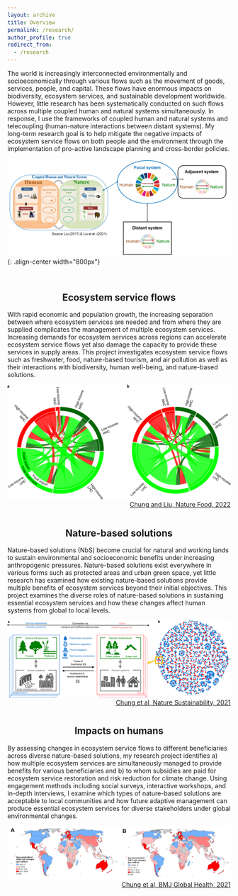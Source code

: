 ```yaml
---
layout: archive
title: Overview
permalink: /research/
author_profile: true
redirect_from:
  - /research
---
```


The world is increasingly interconnected environmentally and socioeconomically through various flows such as the movement of goods, services, people, and capital. These flows have enormous impacts on biodiversity, ecosystem services, and sustainable development worldwide. However, little research has been systematically conducted on such flows across multiple coupled human and natural systems simultaneously. In response, I use the frameworks of coupled human and natural systems and telecoupling (human-nature interactions between distant systems). My long-term research goal is to help mitigate the negative impacts of ecosystem service flows on both people and the environment through the implementation of pro-active landscape planning and cross-border policies.

![CHANSframework](../images/CHANS_Telecoupling_framework.png){: .align-center width="800px"}

<br>

<h2 style="text-align: center;">Ecosystem service flows</h2>

With rapid economic and population growth, the increasing separation between where ecosystem services are needed and from where they are supplied complicates the management of multiple ecosystem services. Increasing demands for ecosystem services across regions can accelerate ecosystem service flows yet also damage the capacity to provide these services in supply areas. This project investigates ecosystem service flows such as freshwater, food, nature-based tourism, and air pollution as well as their interactions with biodiversity, human well-being, and nature-based solutions.

<p align="center">
 <img src="../images/Chung_Liu_2022_NF_flow_map.png" width="600px" alt="FoodFlow">
 <br>
 <span style="float: right;"><a href="https://www.nature.com/articles/s43016-022-00499-7">Chung and Liu, Nature Food, 2022</a></span>
</p>

<br>

<h2 style="text-align: center;">Nature-based solutions</h2>

Nature-based solutions (NbS) become crucial for natural and working lands to sustain environmental and socioeconomic benefits under increasing anthropogenic pressures. Nature-based solutions exist everywhere in various forms such as protected areas and urban green space, yet little research has examined how existing nature-based solutions provide multiple benefits of ecosystem services beyond their initial objectives. This project examines the diverse roles of nature-based solutions in sustaining essential ecosystem services and how these changes affect human systems from global to local levels.

<p align="center">
 <img src="../images/Chung_et_al_2021_NS_network.png" width="700px" alt="NbSnetwork">
 <br>
 <span style="float: right;"><a href="https://www.nature.com/articles/s41893-021-00786-4">Chung et al, Nature Sustainability, 2021</a></span>
</p>

<br>

<h2 style="text-align: center;">Impacts on humans</h2>

By assessing changes in ecosystem service flows to different beneficiaries across diverse nature-based solutions, my research project identifies a) how multiple ecosystem services are simultaneously managed to provide benefits for various beneficiaries and b) to whom subsidies are paid for ecosystem service restoration and risk reduction for climate change. Using engagement methods including social surveys, interactive workshops, and in-depth interviews, I examine which types of nature-based solutions are acceptable to local communities and how future adaptive management can produce essential ecosystem services for diverse stakeholders under global environmental changes.

<p align="center">
 <img src="../images/Chung_et_al_2021_bmjgh_health.png" width="800px" alt="TradeHealth">
 <br>
 <span style="float: right;"><a href="https://gh.bmj.com/content/6/11/e006394.abstract">Chung et al, BMJ Global Health, 2021</a></span>
</p>
